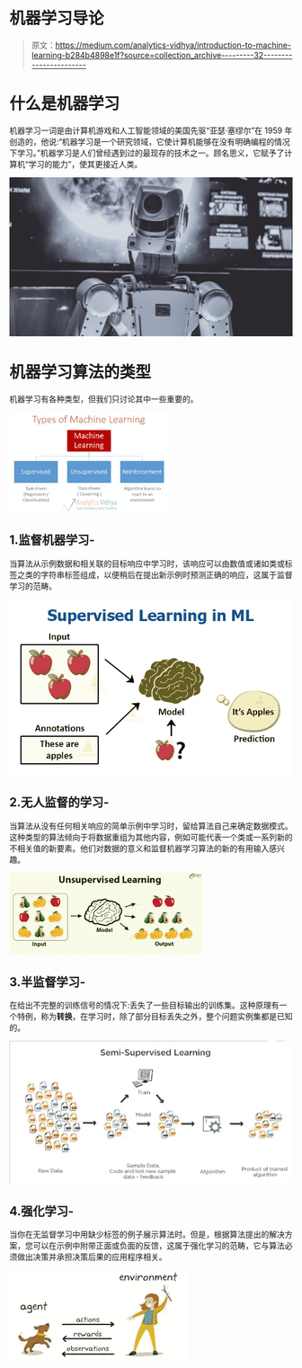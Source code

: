 # 机器学习导论

> 原文：<https://medium.com/analytics-vidhya/introduction-to-machine-learning-b284b4898e1f?source=collection_archive---------32----------------------->

# 什么是机器学习

机器学习一词是由计算机游戏和人工智能领域的美国先驱“亚瑟·塞缪尔”在 1959 年创造的，他说:“机器学习是一个研究领域，它使计算机能够在没有明确编程的情况下学习。”机器学习是人们曾经遇到过的最现存的技术之一。顾名思义，它赋予了计算机“学习的能力”，使其更接近人类。

![](img/2bc95f43556735da7986080fc336ad47.png)

# 机器学习算法的类型

机器学习有各种类型，但我们只讨论其中一些重要的。

![](img/8a3fe96b7c282374d029eec89c897ff2.png)

## 1.监督机器学习-

当算法从示例数据和相关联的目标响应中学习时，该响应可以由数值或诸如类或标签之类的字符串标签组成，以便稍后在提出新示例时预测正确的响应，这属于监督学习的范畴。

![](img/0864eaefd6186ae684771f2e19f1fd0f.png)

## 2.无人监督的学习-

当算法从没有任何相关响应的简单示例中学习时，留给算法自己来确定数据模式。这种类型的算法倾向于将数据重组为其他内容，例如可能代表一个类或一系列新的不相关值的新要素。他们对数据的意义和监督机器学习算法的新的有用输入感兴趣。

![](img/0f3369b7fac4ecb6f0f4959b7454d9ab.png)

## 3.半监督学习-

在给出不完整的训练信号的情况下:丢失了一些目标输出的训练集。这种原理有一个特例，称为**转换**，在学习时，除了部分目标丢失之外，整个问题实例集都是已知的。

![](img/640661443bbbc2988c88e85ff0da5928.png)

## 4.强化学习-

当你在无监督学习中用缺少标签的例子展示算法时。但是，根据算法提出的解决方案，您可以在示例中附带正面或负面的反馈，这属于强化学习的范畴，它与算法必须做出决策并承担决策后果的应用程序相关。

![](img/7478cb485222cb82dd3bc1d45b2efdd7.png)